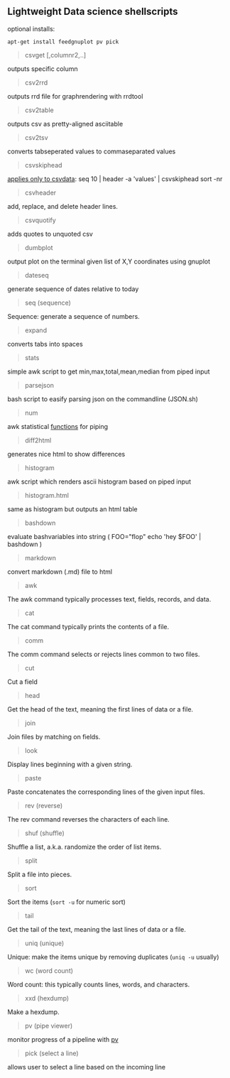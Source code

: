 ## Lightweight Data science shellscripts

optional installs:

    apt-get install feedgnuplot pv pick

> csvget <columnnr>[,columnr2,..]

outputs specific column 

> csv2rrd

outputs rrd file for graphrendering with rrdtool

> csv2table

outputs csv as pretty-aligned asciitable

> csv2tsv

converts tabseperated values to commaseparated values

> csvskiphead 

[applies only to csvdata](https://github.com/jeroenjanssens/data-science-at-the-command-line/blob/master/tools/body): seq 10 | header -a 'values' | csvskiphead sort -nr

> csvheader 

add, replace, and delete header lines.

> csvquotify 

adds quotes to unquoted csv

> dumbplot

output plot on the terminal given list of X,Y coordinates using gnuplot

> dateseq 

generate sequence of dates relative to today

> seq (sequence)

Sequence: generate a sequence of numbers.


> expand

converts tabs into spaces

> stats

simple awk script to get min,max,total,mean,median from piped input

> parsejson 

bash script to easify parsing json on the commandline (JSON.sh)

> num

awk statistical [functions](http://www.numcommand.com/doc/functions.html) for piping

> diff2html 

generates nice html to show differences

> histogram

awk script which renders ascii histogram based on piped input

> histogram.html

same as histogram but outputs an html table 

> bashdown 

evaluate bashvariables into string ( FOO="flop" echo 'hey $FOO' | bashdown )

> markdown 

convert markdown (.md) file to html

> awk

The awk command typically processes text, fields, records, and data.

> cat

The cat command typically prints the contents of a file.

> comm

The comm command selects or rejects lines common to two files.

> cut

Cut a field

> head

Get the head of the text, meaning the first lines of data or a file.

> join

Join files by matching on fields.

> look

Display lines beginning with a given string.

> paste

Paste concatenates the corresponding lines of the given input files.

> rev (reverse)

The rev command reverses the characters of each line.

> shuf (shuffle)

Shuffle a list, a.k.a. randomize the order of list items.

> split

Split a file into pieces.

> sort

Sort the items (`sort -u` for numeric sort)

> tail

Get the tail of the text, meaning the last lines of data or a file.

> uniq (unique)

Unique: make the items unique by removing duplicates (`uniq -u` usually)

> wc (word count)

Word count: this typically counts lines, words, and characters.

> xxd (hexdump)

Make a hexdump.

> pv (pipe viewer)

monitor progress of a pipeline with [pv](http://www.ivarch.com/programs/pv.shtml)

> pick (select a line)

allows user to select a line based on the incoming line
